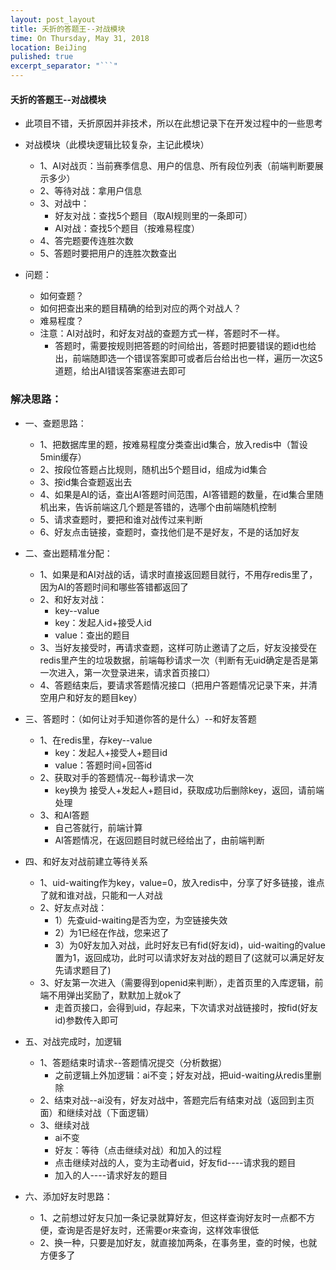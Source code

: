 ```yaml
---
layout: post_layout
title: 夭折的答题王--对战模块
time: On Thursday, May 31, 2018
location: BeiJing
pulished: true
excerpt_separator: "```"
---
```


#### 夭折的答题王--对战模块

* 此项目不错，夭折原因并非技术，所以在此想记录下在开发过程中的一些思考

* 对战模块（此模块逻辑比较复杂，主记此模块）
    * 1、AI对战页：当前赛季信息、用户的信息、所有段位列表（前端判断要展示多少）
    * 2、等待对战：拿用户信息
    * 3、对战中：
        * 好友对战：查找5个题目（取AI规则里的一条即可）
        * AI对战：查找5个题目（按难易程度）
    * 4、答完题要传连胜次数
    * 5、答题时要把用户的连胜次数查出

* 问题：
    * 如何查题？
    * 如何把查出来的题目精确的给到对应的两个对战人？
    * 难易程度？
    * 注意：AI对战时，和好友对战的查题方式一样，答题时不一样。
        * 答题时，需要按规则把答题的时间给出，答题时把要错误的题id也给出，前端随即选一个错误答案即可或者后台给出也一样，遍历一次这5道题，给出AI错误答案塞进去即可

### 解决思路：
* 一、查题思路：
    * 1、把数据库里的题，按难易程度分类查出id集合，放入redis中（暂设5min缓存）
    * 2、按段位答题占比规则，随机出5个题目id，组成为id集合
    * 3、按id集合查题返出去
    * 4、如果是AI的话，查出AI答题时间范围，AI答错题的数量，在id集合里随机出来，告诉前端这几个题是答错的，选哪个由前端随机控制
    * 5、请求查题时，要把和谁对战传过来判断
    * 6、好友点击链接，查题时，查找他们是不是好友，不是的话加好友

* 二、查出题精准分配：
    * 1、如果是和AI对战的话，请求时直接返回题目就行，不用存redis里了，因为AI的答题时间和哪些答错都返回了
    * 2、和好友对战：
        * key--value
        * key：发起人id+接受人id
        * value：查出的题目
    * 3、当好友接受时，再请求查题，这样可防止邀请了之后，好友没接受在redis里产生的垃圾数据，前端每秒请求一次（判断有无uid确定是否是第一次进入，第一次登录进来，请求首页接口）
    * 4、答题结束后，要请求答题情况接口（把用户答题情况记录下来，并清空用户和好友的题目key）

* 三、答题时：（如何让对手知道你答的是什么）--和好友答题
    * 1、在redis里，存key--value
        * key：发起人+接受人+题目id
        * value：答题时间+回答id
    * 2、获取对手的答题情况--每秒请求一次
        * key换为 接受人+发起人+题目id，获取成功后删除key，返回，请前端处理
    * 3、和AI答题
        * 自己答就行，前端计算
        * AI答题情况，在返回题目时就已经给出了，由前端判断

* 四、和好友对战前建立等待关系
    * 1、uid-waiting作为key，value=0，放入redis中，分享了好多链接，谁点了就和谁对战，只能和一人对战
    * 2、好友点对战：
        * 1）先查uid-waiting是否为空，为空链接失效
        * 2）为1已经在作战，您来迟了
        * 3）为0好友加入对战，此时好友已有fid(好友id)，uid-waiting的value置为1，返回成功，此时可以请求好友对战的题目了(这就可以满足好友先请求题目了)
    * 3、好友第一次进入（需要得到openid来判断），走首页里的入库逻辑，前端不用弹出奖励了，默默加上就ok了
        * 走首页接口，会得到uid，存起来，下次请求对战链接时，按fid(好友id)参数传入即可

* 五、对战完成时，加逻辑
    * 1、答题结束时请求--答题情况提交（分析数据）
        * 之前逻辑上外加逻辑：ai不变；好友对战，把uid-waiting从redis里删除
    * 2、结束对战--ai没有，好友对战中，答题完后有结束对战（返回到主页面）和继续对战（下面逻辑）
    * 3、继续对战
        * ai不变
        * 好友：等待（点击继续对战）和加入的过程
        * 点击继续对战的人，变为主动者uid，好友fid----请求我的题目
        * 加入的人----请求好友的题目

* 六、添加好友时思路：
    * 1、之前想过好友只加一条记录就算好友，但这样查询好友时一点都不方便，查询是否是好友时，还需要or来查询，这样效率很低
    * 2、换一种，只要是加好友，就直接加两条，在事务里，查的时候，也就方便多了

